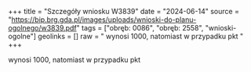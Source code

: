 +++
title = "Szczegóły wniosku W3839"
date = "2024-06-14"
source = "https://bip.brg.gda.pl/images/uploads/wnioski-do-planu-ogolnego/w3839.pdf"
tags = ["obręb: 0086", "obręb: 2558", "wnioski-ogolne"]
geolinks = []
raw = " wynosi 1000, natomiast w przypadku pkt "
+++

 wynosi 1000, natomiast w przypadku pkt 


